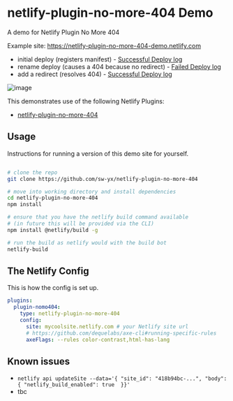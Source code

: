 # netlify-plugin-no-more-404 Demo

A demo for Netlify Plugin No More 404

Example site: https://netlify-plugin-no-more-404-demo.netlify.com

- initial deploy (registers manifest) - [Successful Deploy log](https://app.netlify.com/sites/netlify-plugin-no-more-404-demo/deploys/5e68209a3554be000cab70c3)
- rename deploy (causes a 404 because no redirect) - [Failed Deploy log](https://app.netlify.com/sites/netlify-plugin-no-more-404-demo/deploys/5e682110bdaafa000a528406)
- add a redirect (resolves 404) - [Successful Deploy log]()

![image](https://user-images.githubusercontent.com/6764957/76367978-1c5c0380-6305-11ea-8c75-31a9b1d0bcc5.png)

This demonstrates use of the following Netlify Plugins:

- [netlify-plugin-no-more-404](https://github.com/sw-yx/netlify-plugin-no-more-404)

## Usage

Instructions for running a version of this demo site for yourself.

```bash

# clone the repo
git clone https://github.com/sw-yx/netlify-plugin-no-more-404

# move into working directory and install dependencies
cd netlify-plugin-no-more-404
npm install

# ensure that you have the netlify build command available
# (in future this will be provided via the CLI)
npm install @netlify/build -g

# run the build as netlify would with the build bot
netlify-build
```

## The Netlify Config

This is how the config is set up.

```yaml
plugins:
  plugin-nomo404:
    type: netlify-plugin-no-more-404
    config:
      site: mycoolsite.netlify.com # your Netlify site url
      # https://github.com/dequelabs/axe-cli#running-specific-rules
      axeFlags: --rules color-contrast,html-has-lang
```

## Known issues

- `netlify api updateSite --data='{ "site_id": "418b94bc-...", "body": { "netlify_build_enabled": true  }}'`
- tbc